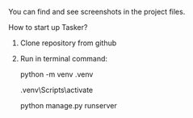 You can find and see screenshots in the project files.

How to start up Tasker?
1. Clone repository from github
2. Run in terminal command:
   
   python -m venv .venv
   
   .venv\Scripts\activate
   
   python manage.py runserver  
